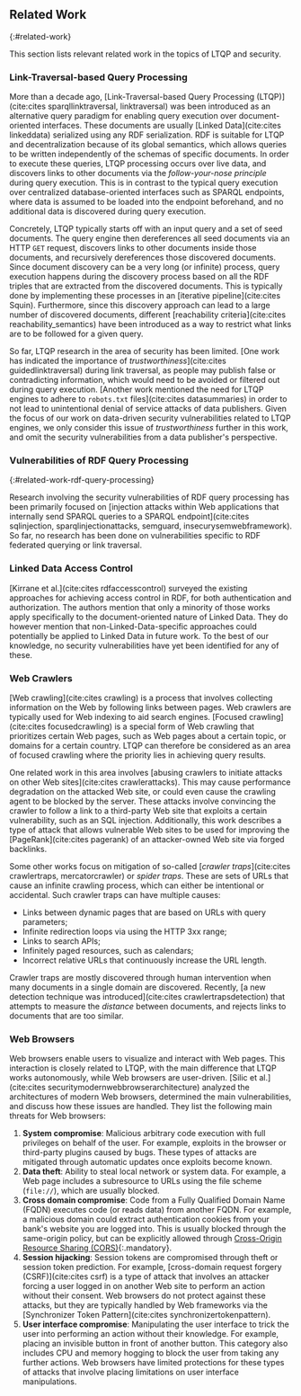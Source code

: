 ## Related Work
{:#related-work}

This section lists relevant related work in the topics of LTQP and security.

### Link-Traversal-based Query Processing

More than a decade ago, [Link-Traversal-based Query Processing (LTQP)](cite:cites sparqllinktraversal, linktraversal)
was been introduced as an alternative query paradigm for enabling query execution over document-oriented interfaces.
These documents are usually [Linked Data](cite:cites linkeddata) serialized using any RDF serialization.
RDF is suitable for LTQP and decentralization because of its global semantics,
which allows queries to be written independently of the schemas of specific documents.
In order to execute these queries, LTQP processing occurs over live data,
and discovers links to other documents via the *follow-your-nose principle* during query execution.
This is in contrast to the typical query execution over centralized database-oriented interfaces such as SPARQL endpoints,
where data is assumed to be loaded into the endpoint beforehand,
and no additional data is discovered during query execution.

Concretely, LTQP typically starts off with an input query and a set of seed documents.
The query engine then dereferences all seed documents via an HTTP `GET` request,
discovers links to other documents inside those documents,
and recursively dereferences those discovered documents.
Since document discovery can be a very long (or infinite) process,
query execution happens during the discovery process
based on all the RDF triples that are extracted from the discovered documents.
This is typically done by implementing these processes in an [iterative pipeline](cite:cites Squin).
Furthermore, since this discovery approach can lead to a large number of discovered documents,
different [reachability criteria](cite:cites reachability_semantics) have been introduced
as a way to restrict what links are to be followed for a given query.

So far, LTQP research in the area of security has been limited.
[One work has indicated the importance of _trustworthiness_](cite:cites guidedlinktraversal)
during link traversal, as people may publish false or contradicting information,
which would need to be avoided or filtered out during query execution.
[Another work mentioned the need for LTQP engines to adhere to `robots.txt` files](cite:cites datasummaries)
in order to not lead to unintentional denial of service attacks of data publishers.
Given the focus of our work on data-driven security vulnerabilities related to LTQP engines,
we only consider this issue of _trustworthiness_ further in this work,
and omit the security vulnerabilities from a data publisher's perspective.

### Vulnerabilities of RDF Query Processing 
{:#related-work-rdf-query-processing}

Research involving the security vulnerabilities of RDF query processing
has been primarily focused on [injection attacks within Web applications that internally send SPARQL queries to a SPARQL endpoint](cite:cites sqlinjection, sparqlinjectionattacks, semguard, insecurysemwebframework).
So far, no research has been done on vulnerabilities specific to RDF federated querying or link traversal.

### Linked Data Access Control

[Kirrane et al.](cite:cites rdfaccesscontrol) surveyed the existing approaches for achieving access control in RDF,
for both authentication and authorization.
The authors mention that only a minority of those works apply specifically to the document-oriented nature of Linked Data.
They do however mention that non-Linked-Data-specific approaches could potentially be applied to Linked Data in future work.
To the best of our knowledge, no security vulnerabilities have yet been identified for any of these.

### Web Crawlers

[Web crawling](cite:cites crawling) is a process that involves collecting information on the Web by following links between pages.
Web crawlers are typically used for Web indexing to aid search engines.
[Focused crawling](cite:cites focusedcrawling) is a special form of Web crawling that prioritizes certain Web pages,
such as Web pages about a certain topic, or domains for a certain country.
LTQP can therefore be considered as an area of focused crawling where the priority lies in achieving query results.

One related work in this area involves [abusing crawlers to initiate attacks on other Web sites](cite:cites crawlerattacks).
This may cause performance degradation on the attacked Web site,
or could even cause the crawling agent to be blocked by the server.
These attacks involve convincing the crawler to follow a link to a third-party Web site
that exploits a certain vulnerability, such as an SQL injection.
Additionally, this work describes a type of attack that allows vulnerable Web sites to be used
for improving the [PageRank](cite:cites pagerank) of an attacker-owned Web site via forged backlinks.

Some other works focus on mitigation of so-called [_crawler traps_](cite:cites crawlertraps, mercatorcrawler) or _spider traps_.
These are sets of URLs that cause an infinite crawling process,
which can either be intentional or accidental.
Such crawler traps can have multiple causes:

* Links between dynamic pages that are based on URLs with query parameters;
* Infinite redirection loops via using the HTTP 3xx range;
* Links to search APIs;
* Infinitely paged resources, such as calendars;
* Incorrect relative URLs that continuously increase the URL length.

Crawler traps are mostly discovered through human intervention when many documents in a single domain are discovered.
Recently, [a new detection technique was introduced](cite:cites crawlertrapsdetection)
that attempts to measure the _distance_ between documents,
and rejects links to documents that are too similar.

### Web Browsers

Web browsers enable users to visualize and interact with Web pages.
This interaction is closely related to LTQP,
with the main difference that LTQP works autonomously,
while Web browsers are user-driven.
[Silic et al.](cite:cites securitymodernwebbrowserarchitecture)
analyzed the architectures of modern Web browsers,
determined the main vulnerabilities,
and discuss how these issues are handled.
They list the following main threats for Web browsers:

1. **System compromise**: Malicious arbitrary code execution with full privileges on behalf of the user. For example, exploits in the browser or third-party plugins caused by bugs. These types of attacks are mitigated through automatic updates once exploits become known.
2. **Data theft**: Ability to steal local network or system data. For example, a Web page includes a subresource to URLs using the file scheme (`file://`), which are usually blocked.
3. **Cross domain compromise**: Code from a Fully Qualified Domain Name (FQDN) executes code (or reads data) from another FQDN. For example, a malicious domain could extract authentication cookies from your bank's website you are logged into. This is usually blocked through the same-origin policy, but can be explicitly allowed through [Cross-Origin Resource Sharing (CORS)](https://fetch.spec.whatwg.org/#http-cors-protocol){:.mandatory}.
4. **Session hijacking**: Session tokens are compromised through theft or session token prediction. For example, [cross-domain request forgery (CSRF)](cite:cites csrf) is a type of attack that involves an attacker forcing a user logged in on another Web site to perform an action without their consent. Web browsers do not protect against these attacks, but they are typically handled by Web frameworks via the [Synchronizer Token Pattern](cite:cites synchronizertokenpattern).
5. **User interface compromise**: Manipulating the user interface to trick the user into performing an action without their knowledge. For example, placing an invisible button in front of another button. This category also includes CPU and memory hogging to block the user from taking any further actions. Web browsers have limited protections for these types of attacks that involve placing limitations on user interface manipulations.
